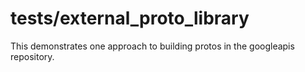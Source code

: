 # tests/external_proto_library

This demonstrates one approach to building protos in the googleapis repository.
